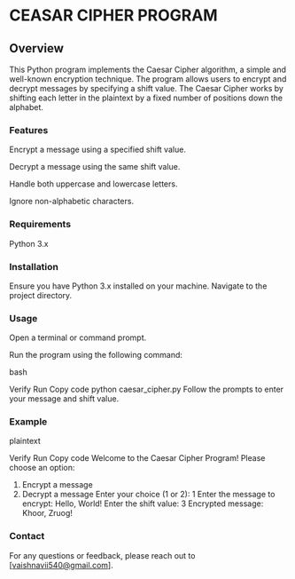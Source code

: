 # CEASAR CIPHER PROGRAM

## Overview
This Python program implements the Caesar Cipher algorithm, a simple and well-known encryption technique. The program allows users to encrypt and decrypt messages by specifying a shift value. The Caesar Cipher works by shifting each letter in the plaintext by a fixed number of positions down the alphabet.

### Features
Encrypt a message using a specified shift value.

Decrypt a message using the same shift value.

Handle both uppercase and lowercase letters.

Ignore non-alphabetic characters.

### Requirements
Python 3.x
### Installation
Ensure you have Python 3.x installed on your machine.
Navigate to the project directory.
### Usage
Open a terminal or command prompt.

Run the program using the following command:

bash

Verify
Run
Copy code
python caesar_cipher.py
Follow the prompts to enter your message and shift value.

### Example
plaintext

Verify
Run
Copy code
Welcome to the Caesar Cipher Program!
Please choose an option:
1. Encrypt a message
2. Decrypt a message
Enter your choice (1 or 2): 1
Enter the message to encrypt: Hello, World!
Enter the shift value: 3
Encrypted message: Khoor, Zruog!
### Contact
For any questions or feedback, please reach out to [vaishnavii540@gmail.com].




